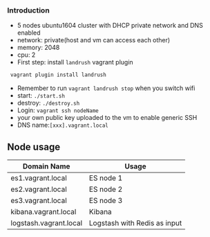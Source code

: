 ### Introduction
- 5 nodes ubuntu1604 cluster with DHCP private network and DNS enabled
- network: private(host and vm can access each other)
- memory: 2048
- cpu: 2
- First step: install `landrush` vagrant plugin

``` bash
 vagrant plugin install landrush 
```
- Remember to run `vagrant landrush stop` when you switch wifi
- start: `./start.sh`
- destroy: `./destroy.sh`
- Login: `vagrant ssh nodeName`
- your own public key uploaded to the vm to enable generic SSH
- DNS name:`[xxx].vagrant.local`

## Node usage

|Domain Name|Usage|
| --- | --- |
|es1.vagrant.local|ES node 1|
|es2.vagrant.local|ES node 2|
|es3.vagrant.local|ES node 3|
|kibana.vagrant.local|Kibana|
|logstash.vagrant.local|Logstash with Redis as input|
